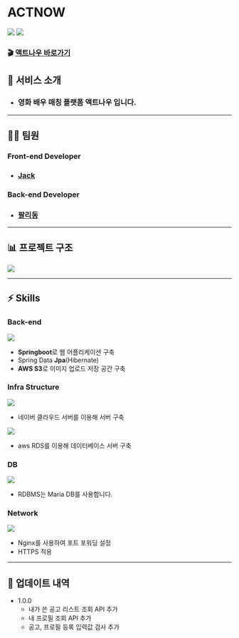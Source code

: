 # ACTNOW
![](https://images.velog.io/images/sdk1926/post/e49dce6f-c9a0-4351-a6b7-d28c13a8e0d5/KakaoTalk_Photo_2021-12-01-19-58-52.png)
![](https://images.velog.io/images/sdk1926/post/e97c5d71-fd55-41d0-a619-f455e69827b7/%E1%84%89%E1%85%B3%E1%84%8F%E1%85%B3%E1%84%85%E1%85%B5%E1%86%AB%E1%84%89%E1%85%A3%E1%86%BA%202021-11-26%20%E1%84%8B%E1%85%A9%E1%84%92%E1%85%AE%202.43.35.png)

### 🎬 [액트나우 바로가기](https://actnowww.com)

## 📢 서비스 소개 

- ### **영화 배우 매칭 플랫폼 액트나우 입니다.** 
---
## 🤼‍♂️ 팀원 
### Front-end Developer
- ### [Jack](https://github.com/JackAwesomeKim)

### Back-end Developer
- ### [팔리동](https://github.com/sdk1926)
---
## 📊 프로젝트 구조 
![](https://images.velog.io/images/sdk1926/post/b7f13ac4-f3dd-4c79-a02d-b98022c948ac/%E1%84%89%E1%85%B3%E1%84%8F%E1%85%B3%E1%84%85%E1%85%B5%E1%86%AB%E1%84%89%E1%85%A3%E1%86%BA%202021-12-04%20%E1%84%8B%E1%85%A9%E1%84%92%E1%85%AE%204.02.35.png)

---
## ⚡️ Skills
### Back-end

![](https://images.velog.io/images/sdk1926/post/be76ef37-76c9-485e-951a-1e98da5ccae0/%E1%84%89%E1%85%B3%E1%84%8F%E1%85%B3%E1%84%85%E1%85%B5%E1%86%AB%E1%84%89%E1%85%A3%E1%86%BA%202021-12-04%20%E1%84%8B%E1%85%A9%E1%84%92%E1%85%AE%203.31.09.png)

- **Springboot**로 웹 어플리케이션 구축 
- Spring Data **Jpa**(Hibernate)
- **AWS S3**로 이미지 업로드 저장 공간 구축 

### Infra Structure
![](https://images.velog.io/images/sdk1926/post/a3a918ff-d9a0-4122-8fa0-4cbca63574cb/275EB23D5906E37502.png)
- 네이버 클라우드 서버를 이용해 서버 구축 


![](https://images.velog.io/images/sdk1926/post/d005e1df-2360-47f6-9674-f24327df2cb7/%E1%84%89%E1%85%B3%E1%84%8F%E1%85%B3%E1%84%85%E1%85%B5%E1%86%AB%E1%84%89%E1%85%A3%E1%86%BA%202021-12-04%20%E1%84%8B%E1%85%A9%E1%84%92%E1%85%AE%203.44.07.png)

- aws RDS를 이용해 데이터베이스 서버 구축 

### DB 
![](https://media.amazonwebservices.com/blog/2015/mariadb_seal_shaded_browntext_alt_1.png)
- RDBMS는 Maria DB를 사용합니다. 

### Network
![](https://images.velog.io/images/sdk1926/post/6b37f71d-5832-4512-b749-8a60e21e5583/%E1%84%89%E1%85%B3%E1%84%8F%E1%85%B3%E1%84%85%E1%85%B5%E1%86%AB%E1%84%89%E1%85%A3%E1%86%BA%202021-12-04%20%E1%84%8B%E1%85%A9%E1%84%92%E1%85%AE%203.46.32.png)
- Nginx를 사용하여 포트 포워딩 설정
- HTTPS 적용 

---
## 📂 업데이트 내역 
- 1.0.0
    - 내가 쓴 공고 리스트 조회 API 추가
    - 내 프로필 조회 API 추가
    - 공고, 프로필 등록 입력값 검사 추가